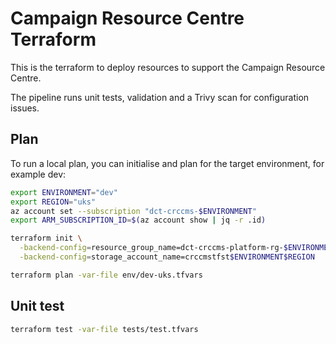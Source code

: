 # Campaign Resource Centre Terraform

This is the terraform to deploy resources to support the Campaign Resource Centre.

The pipeline runs unit tests, validation and a Trivy scan for configuration issues.

## Plan

To run a local plan, you can initialise and plan for the target environment, for example dev:

```sh
export ENVIRONMENT="dev"
export REGION="uks"
az account set --subscription "dct-crccms-$ENVIRONMENT"
export ARM_SUBSCRIPTION_ID=$(az account show | jq -r .id)

terraform init \
  -backend-config=resource_group_name=dct-crccms-platform-rg-$ENVIRONMENT-$REGION \
  -backend-config=storage_account_name=crccmstfst$ENVIRONMENT$REGION

terraform plan -var-file env/dev-uks.tfvars
```

## Unit test

```sh
terraform test -var-file tests/test.tfvars
```
